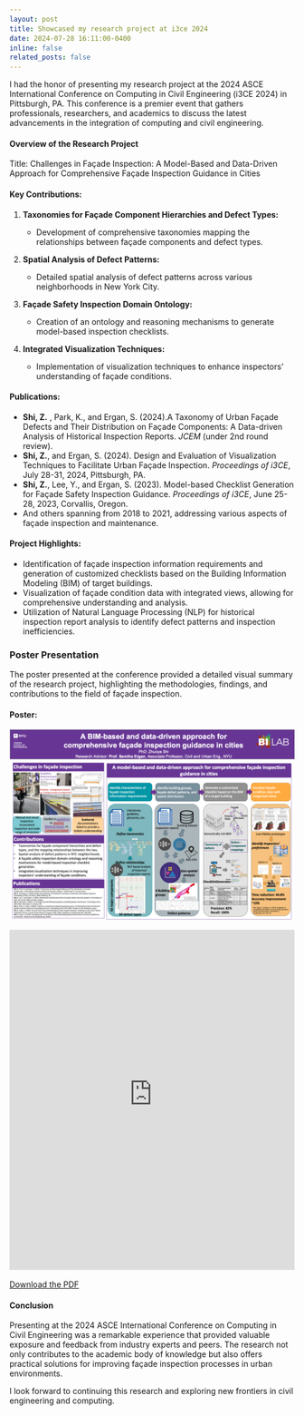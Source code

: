 ```yaml
---
layout: post
title: Showcased my research project at i3ce 2024
date: 2024-07-28 16:11:00-0400
inline: false
related_posts: false
---
```


I had the honor of presenting my research project at the 2024 ASCE International Conference on Computing in Civil Engineering (i3CE 2024) in Pittsburgh, PA. This conference is a premier event that gathers professionals, researchers, and academics to discuss the latest advancements in the integration of computing and civil engineering.

#### Overview of the Research Project

Title: Challenges in Façade Inspection: A Model-Based and Data-Driven Approach for Comprehensive Façade Inspection Guidance in Cities

#### Key Contributions:
1. **Taxonomies for Façade Component Hierarchies and Defect Types:**
   - Development of comprehensive taxonomies mapping the relationships between façade components and defect types.
   
2. **Spatial Analysis of Defect Patterns:**
   - Detailed spatial analysis of defect patterns across various neighborhoods in New York City.
   
3. **Façade Safety Inspection Domain Ontology:**
   - Creation of an ontology and reasoning mechanisms to generate model-based inspection checklists.
   
4. **Integrated Visualization Techniques:**
   - Implementation of visualization techniques to enhance inspectors’ understanding of façade conditions.

#### Publications:
- **Shi, Z.** , Park, K., and Ergan, S. (2024).A Taxonomy of Urban Façade Defects and Their Distribution on Façade Components: A Data-driven Analysis of Historical Inspection Reports. *JCEM* (under 2nd round review).
- **Shi, Z.**, and Ergan, S. (2024). Design and Evaluation of Visualization Techniques to Facilitate Urban Façade Inspection. *Proceedings of i3CE*, July 28-31, 2024, Pittsburgh, PA.
- **Shi, Z.**, Lee, Y., and Ergan, S. (2023). Model-based Checklist Generation for Façade Safety Inspection Guidance. *Proceedings of i3CE*, June 25-28, 2023, Corvallis, Oregon.
- And others spanning from 2018 to 2021, addressing various aspects of façade inspection and maintenance.

#### Project Highlights:
- Identification of façade inspection information requirements and generation of customized checklists based on the Building Information Modeling (BIM) of target buildings.
- Visualization of façade condition data with integrated views, allowing for comprehensive understanding and analysis.
- Utilization of Natural Language Processing (NLP) for historical inspection report analysis to identify defect patterns and inspection inefficiencies.

### Poster Presentation

The poster presented at the conference provided a detailed visual summary of the research project, highlighting the methodologies, findings, and contributions to the field of façade inspection.

#### Poster:

![PDF Preview](https://github.com/ZhuoyaSHI/ZhuoyaSHI.github.io/raw/master/assets/img/Poster_i3ce2024.png)

<embed src="https://raw.githubusercontent.com/ZhuoyaSHI/ZhuoyaSHI.github.io/master/assets/pdf/Poster_i3ce2024.pdf" type="application/pdf" width="100%" height="600">

[Download the PDF](https://github.com/ZhuoyaSHI/ZhuoyaSHI.github.io/raw/master/assets/pdf/Poster_i3ce2024.pdf)

#### Conclusion

Presenting at the 2024 ASCE International Conference on Computing in Civil Engineering was a remarkable experience that provided valuable exposure and feedback from industry experts and peers. The research not only contributes to the academic body of knowledge but also offers practical solutions for improving façade inspection processes in urban environments.

I look forward to continuing this research and exploring new frontiers in civil engineering and computing.
